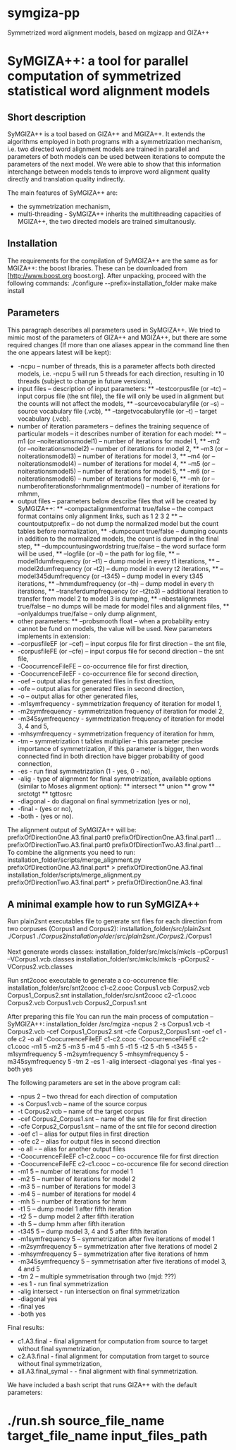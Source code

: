 symgiza-pp
==========

Symmetrized word alignment models, based on mgizapp and GIZA++

SyMGIZA++: a tool for parallel computation of symmetrized statistical word alignment models
===========================================================================================

Short description
-----------------

SyMGIZA++ is a tool based on GIZA++ and MGIZA++. It extends the algorithms employed in both programs with a symmetrization mechanism, i.e. two directed word alignment models are trained in parallel and parameters of both models can be used between iterations to compute the parameters of the next model. We were able to show that this information interchange between models tends to improve word alignment quality directly and translation quality indirectly. 

The main features of SyMGIZA++ are:
* the symmetrization mechanism,
* multi-threading - SyMGIZA++ inherits the multithreading capacities of MGIZA++, the two directed models are trained simultanously.

Installation
------------

The requirements for the compilation of SyMGIZA++ are the same as for MGIZA++: the boost libraries. These can be downloaded from [http://www.boost.org boost.org]. After unpacking, proceed with the following commands:
 ./configure --prefix=installation_folder
 make
 make install

Parameters
----------

This paragraph describes all parameters used in SyMGIZA++. We tried to mimic most of the parameters of GIZA++ and MGIZA++, but there are some required changes (If more than one aliases appear in the command line then the one appears latest will be kept):

* -ncpu – number of threads, this is a parameter affects both directed models, i.e. -ncpu 5 will run 5 threads for each direction, resulting in 10 threads (subject to change in future versions),
* input files – description of input parameters:
** –testcorpusfile (or –tc) – input corpus file (the snt file), the file will only be used in alignment but the counts will not affect the models,
** –sourcevocabularyfile (or –s) – source vocabulary file (.vcb),
** –targetvocabularyfile (or –t) – target vocabulary (.vcb).
* number of iteration parameters – defines the training sequence of particular models – it describes number of iteration for each model:
** –m1 (or –noiterationsmodel1) – number of iterations for model 1,
** –m2 (or –noiterationsmodel2) – number of iterations for model 2,
** –m3 (or –noiterationsmodel3) – number of iterations for model 3,
** –m4 (or –noiterationsmodel4) – number of iterations for model 4,
** –m5 (or –noiterationsmodel5) – number of iterations for model 5,
** –m6 (or –noiterationsmodel6) – number of iterations for model 6,
** –mh (or –numberofiterationsforhmmalignmentmodel) – number of iterations for mhmm,
* output files – parameters below describe files that will be created by SyMGIZA++:
** –compactalignmentformat true/false – the compact format contains only alignment links, such as 1 2 3 2
** –countoutputprefix – do not dump the normalized model but the count tables before normalization,
** -dumpcount true/false – dumping counts in addition to the normalized models, the count is dumped in the final step,
** –dumpcountusingwordstring true/false – the word surface form will be used,
** –logfile (or –l) – the path for log file,
** –model1dumfrequency (or –t1) – dump model in every t1 iterations,
** –model2dumfrequency (or –t2) – dump model in every t2 iterations,
** –model345dumfrequency (or –t345) – dump model in every t345 iterations,
** –hmmdumfrequency (or –th) – dump model in every th iterations,
** –transferdumpfrequency (or –t2to3) – additional iteration to transfer from model 2 to model 3 is dumping,
** –nbestalignmets true/false – no dumps will be made for model files and alignment files,
** –onlyaldumps true/false – only dump alignment,
* other parameters:
** –probsmooth float – when a probability entry cannot be fund on models, the value will be used.
New parameters implements in extension:
* –corpusfileEF (or –cef) – input corpus file for first direction – the snt file,
* -corpusfileFE (or –cfe) – input corpus file for second direction – the snt file,
* -CoocurrenceFileFE – co-occurrence file for first direction,
* -CoocurrenceFileEF - co-occurrence file for second direction,
* -oef – output alias for generated files in first direction,
* -ofe – output alias for generated files in second direction,
* -o – output alias for other generated files,
* -m1symfrequency - symmetrization frequency of iteration for model 1,
* -m2symfrequency - symmetrization frequency of iteration for model 2,
* -m345symfrequency - symmetrization frequency of iteration for model 3, 4 and 5,
* -mhsymfrequency - symmetrization frequency of iteration for hmm,
* -tm – symmetrization t tables multiplier – this parameter precise importance of symmetrization, if this parameter is bigger, then words connected find in both direction have bigger probability of good connection,
* -es - run final symmetrization (1 - yes, 0 - no),
* -alig - type of alignment for final symmetrization, available options (similar to Moses alignment option):
** intersect
** union
** grow
** srctotgt
** tgttosrc
* -diagonal - do diagonal on final symmetrization (yes or no),
* -final - (yes or no),
* -both - (yes or no).

The alignment output of SyMGIZA++ will be:
prefixOfDirectionOne.A3.final.part0
prefixOfDirectionOne.A3.final.part1
...
prefixOfDirectionTwo.A3.final.part0
prefixOfDirectionTwo.A3.final.part1
...
To combine the alignments you need to run:
 installation_folder/scripts/merge_alignment.py prefixOfDirectionOne.A3.final.part* > prefixOfDirectionOne.A3.final
 installation_folder/scripts/merge_alignment.py prefixOfDirectionTwo.A3.final.part* > prefixOfDirectionOne.A3.final


A minimal example how to run SyMGIZA++
--------------------------------------

Run plain2snt executables file to generate snt files for each direction from two corpuses (Corpus1 and Corpus2):
 installation_folder/src/plain2snt ./Corpus1 ./$Corpus2
 installation_folder/src/plain2snt ./Corpus2 ./$Corpus1

Next generate words classes:
 installation_folder/src/mkcls/mkcls –pCorpus1 –VCorpus1.vcb.classes
 installation_folder/src/mkcls/mkcls -pCorpus2 -VCorpus2.vcb.classes

Run snt2cooc executable to generate a co-occurrence file:
 installation_folder/src/snt2cooc c1-c2.cooc Corpus1.vcb Corpus2.vcb Corpus1_Corpus2.snt
 installation_folder/src/snt2cooc c2-c1.cooc Corpus2.vcb Corpus1.vcb Corpus2_Corpus1.snt

After preparing this file You can run the main process of computation – SyMGIZA++:
 installation_folder /src/mgiza -ncpus 2 -s Corpus1.vcb -t Corpus2.vcb -cef Corpus1_Corpus2.snt
 -cfe Corpus2_Corpus1.snt -oef c1 -ofe c2 -o all -CoocurrenceFileEF c1-c2.cooc -CoocurrenceFileFE c2-c1.cooc
 -m1 5 -m2 5 -m3 5 -m4 5 -mh 5 -t1 5 -t2 5 -th 5 -t345 5 -m1symfrequency 5 -m2symfrequency 5
 -mhsymfrequency 5 -m345symfrequency 5 -tm 2 -es 1 -alig intersect -diagonal yes -final yes -both yes

The following parameters are set in the above program call:
* -npus 2 – two thread for each direction of computation
* -s Corpus1.vcb – name of the source corpus
* -t Corpus2.vcb – name of the target corpus
* -cef Corpus2_Corpus1.snt – name of the snt file for first direction
* -cfe Corpus2_Corpus1.snt – name of the snt file for second direction
* -oef c1 – alias for output files in first direction
* -ofe c2 – alias for output files in second direction
* -o all - – alias for another output files
* -CoocurrenceFileEF c1-c2.cooc – co-occurence file for first direction
* -CoocurrenceFileFE c2-c1.cooc – co-occurence file for second direction
* -m1 5 – number of iterations for model 1
* -m2 5 – number of iterations for model 2
* -m3 5 – number of iterations for model 3
* -m4 5 – number of iterations for model 4
* -mh 5 – number of iterations for hmm
* -t1 5 – dump model 1 after fifth iteration
* -t2 5 – dump model 2 after fifth iteration
* -th 5 – dump hmm after fifth iteration
* -t345 5 – dump model 3, 4 and 5 after fifth iteration
* -m1symfrequency 5 – symmetrization after five iterations of model 1
* -m2symfrequency 5 – symmetrization after five iterations of model 2
* -mhsymfrequency 5 – symmetrization after five iterations of hmm
* -m345symfrequency 5 – symmetrisation after five iterations of model 3, 4 and 5
* -tm 2 – multiple symmetrisation through two (mjd: ???)
* -es 1 - run final symmetrization
* -alig intersect - run intersection on final symmetrization
* -diagonal yes
* -final yes
* -both yes

Final results:
* c1.A3.final - final alignment for computation from source to target without final symmetrization,
* c2.A3.final - final alignment for computation from target to source without final symmetrization,
* all.A3.final_symal - - final alignment with final symmetrization.

We have included a bash script that runs GIZA++ with the default parameters:
 # ./run.sh source_file_name target_file_name input_files_path
